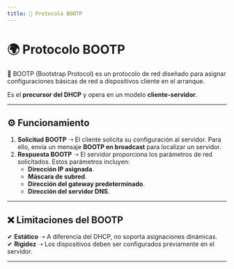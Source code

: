 ```yaml
---
title: 📌 Protocolo BOOTP
---
```


# 🌍 Protocolo BOOTP

<div class="custom-quote">📢 BOOTP (Bootstrap Protocol) es un protocolo de red diseñado para asignar configuraciones básicas de red a dispositivos cliente en el arranque.</div>

Es el **precursor del DHCP** y opera en un modelo **cliente-servidor**.

---

## ⚙️ Funcionamiento

1. **Solicitud BOOTP** ➝ El cliente solicita su configuración al servidor. Para ello, envía un mensaje **BOOTP en broadcast** para localizar un servidor.  
2. **Respuesta BOOTP** ➝ El servidor proporciona los parámetros de red solicitados. Estos parámetros incluyen:  
   - **Dirección IP asignada**.  
   - **Máscara de subred**.  
   - **Dirección del gateway predeterminado**.  
   - **Dirección del servidor DNS**.  

---

## ❌ Limitaciones del BOOTP

✔ **Estático** ➝ A diferencia del DHCP, no soporta asignaciones dinámicas.  
✔ **Rigidez** ➝ Los dispositivos deben ser configurados previamente en el servidor.  

---

